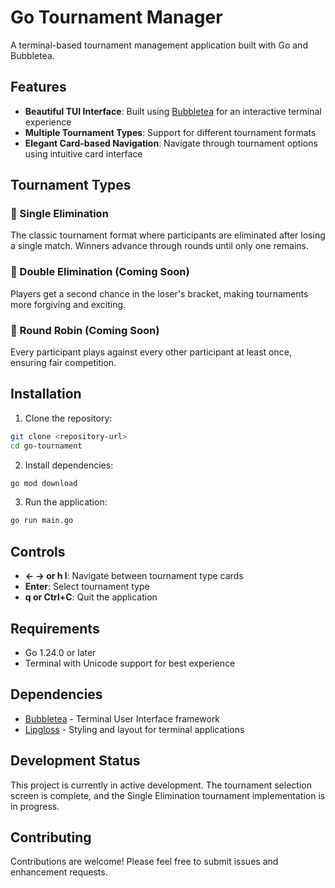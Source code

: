 # Go Tournament Manager

A terminal-based tournament management application built with Go and Bubbletea.

## Features

- **Beautiful TUI Interface**: Built using [Bubbletea](https://github.com/charmbracelet/bubbletea) for an interactive terminal experience
- **Multiple Tournament Types**: Support for different tournament formats
- **Elegant Card-based Navigation**: Navigate through tournament options using intuitive card interface

## Tournament Types

### 🥊 Single Elimination
The classic tournament format where participants are eliminated after losing a single match. Winners advance through rounds until only one remains.

### 🔄 Double Elimination (Coming Soon)
Players get a second chance in the loser's bracket, making tournaments more forgiving and exciting.

### 🔁 Round Robin (Coming Soon)
Every participant plays against every other participant at least once, ensuring fair competition.

## Installation

1. Clone the repository:
```bash
git clone <repository-url>
cd go-tournament
```

2. Install dependencies:
```bash
go mod download
```

3. Run the application:
```bash
go run main.go
```

## Controls

- **← → or h l**: Navigate between tournament type cards
- **Enter**: Select tournament type
- **q or Ctrl+C**: Quit the application

## Requirements

- Go 1.24.0 or later
- Terminal with Unicode support for best experience

## Dependencies

- [Bubbletea](https://github.com/charmbracelet/bubbletea) - Terminal User Interface framework
- [Lipgloss](https://github.com/charmbracelet/lipgloss) - Styling and layout for terminal applications

## Development Status

This project is currently in active development. The tournament selection screen is complete, and the Single Elimination tournament implementation is in progress.

## Contributing

Contributions are welcome! Please feel free to submit issues and enhancement requests.